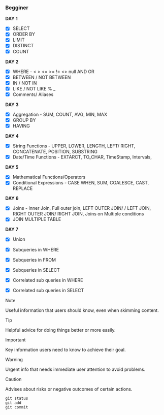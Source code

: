 ### Begginer

**DAY 1**
-   [x] SELECT
-   [x] ORDER BY
-   [x] LIMIT
-   [x] DISTINCT
-   [x] COUNT

**DAY 2**
-   [x] WHERE - < > <= >= != <> null AND OR
-   [x] BETWEEN / NOT BETWEEN
-   [x] IN / NOT IN
-   [x] LIKE / NOT LIKE % _
-   [x] Comments/ Aliases

**DAY 3**
-   [x] Aggregation - SUM, COUNT, AVG, MIN, MAX
-   [x] GROUP BY 
-   [x] HAVING

**DAY 4**
-   [x] String Functions - UPPER, LOWER, LENGTH, LEFT/ RIGHT, CONCATENATE, POSITION, SUBSTRING
-   [x] Date/Time Functions - EXTARCT, TO_CHAR, TimeStamp, Intervals, 

**DAY 5**
-   [x] Mathematical Functions/Operators
-   [x] Conditional Expressions - CASE WHEN, SUM, COALESCE, CAST, REPLACE

**DAY 6**
-   [x] Joins - Inner Join, Full outer join, LEFT OUTER JOIN/ / LEFT JOIN, RIGHT OUTER JOIN/ RIGHT JOIN, Joins on Multiple conditions
-   [x] JOIN MULTIPLE TABLE

**DAY 7**
-   [x] Union
-   [x] Subqueries in WHERE
-   [x] Subqueries in FROM
-   [x] Subqueries in SELECT
-   [x] Correlated sub queries in WHERE
-   [x] Correlated sub queries in SELECT
         

> [!NOTE]
> Useful information that users should know, even when skimming content.

> [!TIP]
> Helpful advice for doing things better or more easily.

> [!IMPORTANT]
> Key information users need to know to achieve their goal.

> [!WARNING]
> Urgent info that needs immediate user attention to avoid problems.

> [!CAUTION]
> Advises about risks or negative outcomes of certain actions.
>
```
git status
git add
git commit
```

